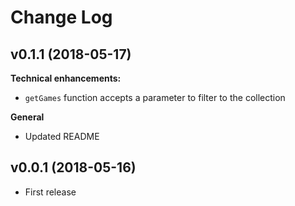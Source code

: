 # Change Log

## v0.1.1 (2018-05-17)
**Technical enhancements:**
- `getGames` function accepts a parameter to filter to the collection

**General**
- Updated README

## v0.0.1 (2018-05-16)
- First release
